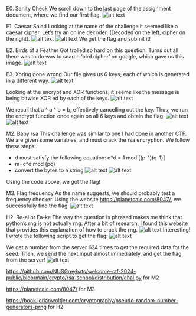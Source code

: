 E0. Sanity Check
We scroll down to the last page of the assignment document, where we find our first flag.
![alt text](E0.png)

E1. Caesar Salad
Looking at the name of the challenge it seemed like a caesar cipher. Let’s try an online decoder. (Decoded on the left, cipher on the right).
![alt text](E1-1.png)
![alt text](E1-2.png)
We get the flag and submit it!

E2. Birds of a Feather
Got trolled so hard on this question. Turns out all there was to do was to search ‘bird cipher’ on google, which gave us this image.
![alt text](E2.png)

E3. Xoring gone wrong
Our file gives us 6 keys, each of which is generated in a different way. 
![alt text](E3-1.png)

Looking at the encrypt and XOR functions, it seems like the message is being bitwise XOR ed by each of the keys.
![alt text](E3-2.png)

We recall that a ^ a ^ b = b, effectively cancelling out the key. Thus, we run the encrypt function once again on all 6 keys and obtain the flag.
![alt text](E3-3.png)
![alt text](E3-4.png)

M2. Baby rsa
This challenge was similar to one I had done in another CTF. We are given some variables, and must crack the rsa encryption.
We follow these steps:
-	d must satisfy the following equation: e*d = 1 mod [(p-1)(q-1)]
-	m=c^d mod (pq)
-	convert the bytes to a string
![alt text](M2-1.png)
![alt text](M2-2.png)

Using the code above, we got the flag!

M3. Flag frequency
As the name suggests, we should probably test a frequency checker. Using the website https://planetcalc.com/8047/, we successfully find the flag!
![alt text](M3.png)

H2. Re-al or Fa-ke
The way the question is phrased makes me think that python’s rng is not actually rng. After a bit of research, I found this website that provides this explanation of how to crack the rng.
![alt text](H2-1.png)
Interesting! I wrote the following script to get the flag:
![alt text](H2-2.png)

We get a number from the server 624 times to get the required data for the seed. Then, we send the next input almost immediately, and get the flag from the server!
![alt text](H2-3.png)


https://github.com/NUSGreyhats/welcome-ctf-2024-public/blob/main/crypto/rsa-school/distribution/chal.py for M2

https://planetcalc.com/8047/ for M3

https://book.jorianwoltjer.com/cryptography/pseudo-random-number-generators-prng for H2
